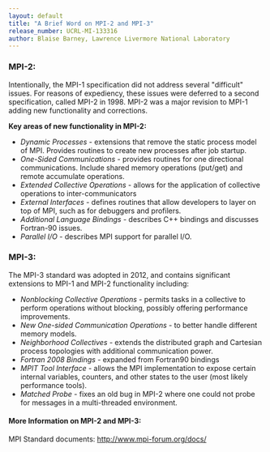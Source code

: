 ```yaml
---
layout: default
title: "A Brief Word on MPI-2 and MPI-3"
release_number: UCRL-MI-133316
author: Blaise Barney, Lawrence Livermore National Laboratory
---
```


### MPI-2:

Intentionally, the MPI-1 specification did not address several "difficult" issues. For reasons of expediency, these issues were deferred to a second specification, called MPI-2 in 1998. MPI-2 was a major revision to MPI-1 adding new functionality and corrections.

**Key areas of new functionality in MPI-2:**

- *Dynamic Processes* - extensions that remove the static process model of MPI. Provides routines to create new processes after job startup.
- *One-Sided Communications* - provides routines for one directional communications. Include shared memory operations (put/get) and remote accumulate operations.
- *Extended Collective Operations* - allows for the application of collective operations to inter-communicators
- *External Interfaces* - defines routines that allow developers to layer on top of MPI, such as for debuggers and profilers.
- *Additional Language Bindings* - describes C++ bindings and discusses Fortran-90 issues.
- *Parallel I/O* - describes MPI support for parallel I/O.


### MPI-3:

The MPI-3 standard was adopted in 2012, and contains significant extensions to MPI-1 and MPI-2 functionality including:

- *Nonblocking Collective Operations* - permits tasks in a collective to perform operations without blocking, possibly offering performance improvements.
- *New One-sided Communication Operations* - to better handle different memory models.
- *Neighborhood Collectives* - extends the distributed graph and Cartesian process topologies with additional communication power.
- *Fortran 2008 Bindings* - expanded from Fortran90 bindings
- *MPIT Tool Interface* - allows the MPI implementation to expose certain internal variables, counters, and other states to the user (most likely performance tools).
- *Matched Probe* - fixes an old bug in MPI-2 where one could not probe for messages in a multi-threaded environment.


#### More Information on MPI-2 and MPI-3:

MPI Standard documents: http://www.mpi-forum.org/docs/
